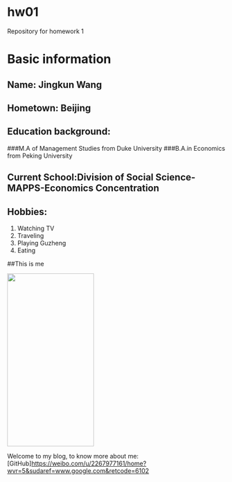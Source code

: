 # hw01
Repository for homework 1

# Basic information

## Name: Jingkun Wang 

## Hometown: Beijing
## Education background: 
###M.A of Management Studies from Duke University 
###B.A.in Economics from Peking University
## Current School:Division of Social Science-MAPPS-Economics Concentration

## Hobbies:



1. Watching TV 
1. Traveling
1. Playing Guzheng
1. Eating


##This is me

<img src= "https://user-images.githubusercontent.com/32334821/31059931-0992ce40-a6cf-11e7-840e-d42f6f18ed0c.jpg" width="200" height="400"/>




Welcome to my blog, to know more about me:
[GitHub]https://weibo.com/u/2267977161/home?wvr=5&sudaref=www.google.com&retcode=6102
